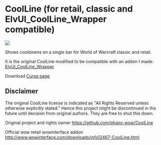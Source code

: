 # CoolLine (for retail, classic and ElvUI_CoolLine_Wrapper compatible)

![](https://github.com/LoneWanderer-GH/CoolLine/workflows/Retail-Classic-Build/badge.svg)

Shows cooldowns on a single bar for World of Warcraft classic and retail.

It is the original CoolLine modified to be compatible with an addon I made: [ElvUI_CoolLine_Wrapper](https://www.curseforge.com/wow/addons/elvui-coolline-wrapper)

Download [Curse page](https://www.curseforge.com/wow/addons/coolline-classic-updated)

## Disclaimer
The original CoolLine license is indicated as "All Rights Reserved unless otherwise explicitly stated."
Hence this project might be discontinued in the future until decision from original authors.
They are free to shut this down.

Original project and rights owner https://github.com/phanx-wow/CoolLine

Official wow retail wowinterface addon http://www.wowinterface.com/downloads/info12467-CoolLine.html
